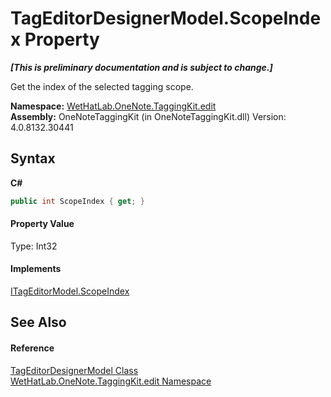 # TagEditorDesignerModel.ScopeIndex Property 
 _**\[This is preliminary documentation and is subject to change.\]**_

Get the index of the selected tagging scope.

**Namespace:**&nbsp;<a href="60ca3730-00cd-fce3-4009-523f3952fd9e">WetHatLab.OneNote.TaggingKit.edit</a><br />**Assembly:**&nbsp;OneNoteTaggingKit (in OneNoteTaggingKit.dll) Version: 4.0.8132.30441

## Syntax

**C#**<br />
``` C#
public int ScopeIndex { get; }
```


#### Property Value
Type: Int32

#### Implements
<a href="ace2e965-0a20-0870-32bc-5589ec7ad374">ITagEditorModel.ScopeIndex</a><br />

## See Also


#### Reference
<a href="4f801abf-0a46-9031-8b58-a589753352e3">TagEditorDesignerModel Class</a><br /><a href="60ca3730-00cd-fce3-4009-523f3952fd9e">WetHatLab.OneNote.TaggingKit.edit Namespace</a><br />
